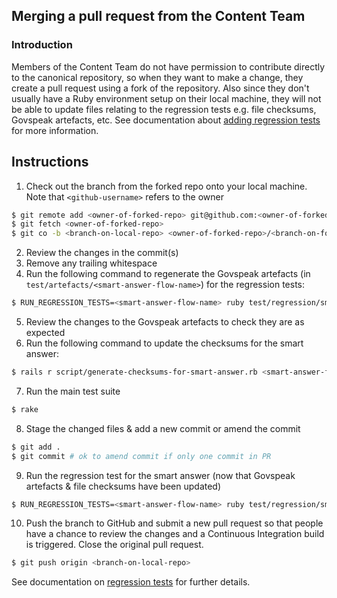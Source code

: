 ## Merging a pull request from the Content Team

### Introduction

Members of the Content Team do not have permission to contribute directly to the canonical repository, so when they want to make a change, they create a pull request using a fork of the repository. Also since they don't usually have a Ruby environment setup on their local machine, they will not be able to update
files relating to the regression tests e.g. file checksums, Govspeak artefacts, etc. See documentation about [adding regression tests](adding-new-regression-tests.md) for more information.

## Instructions

1. Check out the branch from the forked repo onto your local machine. Note that `<github-username>` refers to the owner

```bash
$ git remote add <owner-of-forked-repo> git@github.com:<owner-of-forked-repo>/smart-answers.git
$ git fetch <owner-of-forked-repo>
$ git co -b <branch-on-local-repo> <owner-of-forked-repo>/<branch-on-forked-repo>
```

2. Review the changes in the commit(s)
3. Remove any trailing whitespace
4. Run the following command to regenerate the Govspeak artefacts (in `test/artefacts/<smart-answer-flow-name>`) for the regression tests:

```bash
$ RUN_REGRESSION_TESTS=<smart-answer-flow-name> ruby test/regression/smart_answers_regression_test.rb
```

5. Review the changes to the Govspeak artefacts to check they are as expected
6. Run the following command to update the checksums for the smart answer:

```bash
$ rails r script/generate-checksums-for-smart-answer.rb <smart-answer-flow-name>
```

7. Run the main test suite

```bash
$ rake
```

8. Stage the changed files & add a new commit or amend the commit

```bash
$ git add .
$ git commit # ok to amend commit if only one commit in PR
```

9. Run the regression test for the smart answer (now that Govspeak artefacts & file checksums have been updated)

```bash
$ RUN_REGRESSION_TESTS=<smart-answer-flow-name> ruby test/regression/smart_answers_regression_test.rb
```

10. Push the branch to GitHub and submit a new pull request so that people have a chance to review the changes and a Continuous Integration build is triggered. Close the original pull request.

```bash
$ git push origin <branch-on-local-repo>
```

See documentation on [regression tests](regression-tests.md) for further details.
